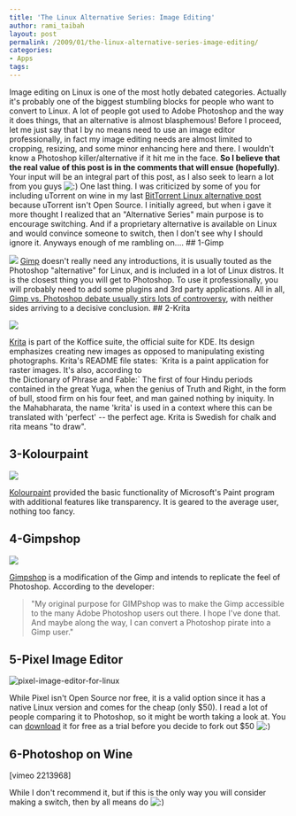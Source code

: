 ```yaml
---
title: 'The Linux Alternative Series: Image Editing'
author: rami_taibah
layout: post
permalink: /2009/01/the-linux-alternative-series-image-editing/
categories:
- Apps
tags: 
---
```

Image editing on Linux is one of the most hotly debated categories. Actually it's probably one of the biggest stumbling blocks for people who want to convert to Linux. A lot of people got used to Adobe Photoshop and the way it does things, that an alternative is almost blasphemous!
Before I proceed, let me just say that I by no means need to use an image editor professionally, in fact my image editing needs are almost limited to cropping, resizing, and some minor enhancing here and there. I wouldn't know a Photoshop killer/alternative if it hit me in the face. **So I believe that the real value of this post is in the comments that will ensue (hopefully)**. Your input will be an integral part of this post, as I also seek to learn a lot from you guys ![:)](http://192.168.1.2/blog2/wp-includes/images/smilies/icon_smile.gif)
One last thing. I was criticized by some of you for including uTorrent on wine in my last [BitTorrent Linux alternative post](/blog/apps/the-linux-applications-alternative-series-bittorrent/) because uTorrent isn't Open Source. I initially agreed, but when i gave it more thought I realized that an "Alternative Series" main purpose is to encourage switching. And if a proprietary alternative is available on Linux and would convince someone to switch, then I don't see why I should ignore it.
Anyways enough of me rambling on....
\#\# 1-Gimp

![](http://upload.wikimedia.org/wikipedia/en/thumb/c/cf/Gimp-2.6.0.png/800px-Gimp-2.6.0.png)
[Gimp](http://www.gimp.org) doesn't really need any introductions, it is usually touted as the Photoshop "alternative" for Linux, and is included in a lot of Linux distros. It is the closest thing you will get to Photoshop. To use it professionally, you will probably need to add some plugins and 3rd party applications. All in all, [Gimp vs. Photoshop debate usually stirs lots of controversy](http://developers.slashdot.org/article.pl?sid=04/04/30/217225), with neither sides arriving to a decisive conclusion.
\#\# 2-Krita

![](http://upload.wikimedia.org/wikipedia/commons/2/28/Krita_1.6_sk%C3%A4rmdump.png)

[Krita](http://www.koffice.org/krita/) is part of the Koffice suite, the official suite for KDE. Its design emphasizes creating new images as opposed to manipulating existing photographs. Krita's README file states:
\`Krita is a paint application for raster images. It's also, according to  
the Dictionary of Phrase and Fable:\`
The first of four Hindu periods contained in the great Yuga, when the 
genius of Truth and Right, in the form of bull, stood firm on his four 
feet, and man gained nothing by iniquity.
In the Mahabharata, the name 'krita' is used in a context where this 
can be translated with 'perfect' -- the perfect age.
Krita is Swedish for chalk and rita means "to draw".

## 3-Kolourpaint

![](http://upload.wikimedia.org/wikipedia/commons/f/f2/Kolourpaint-screenshot.png)

[Kolourpaint](http://kolourpaint.sourceforge.net/) provided the basic functionality of Microsoft's Paint program with additional features like transparency. It is geared to the average user, nothing too fancy.

## 4-Gimpshop

![](http://upload.wikimedia.org/wikipedia/commons/5/59/GIMPshop_2.2.8_Windows.png)

[Gimpshop](http://www.gimpshop.com/) is a modification of the Gimp and intends to replicate the feel of Photoshop. According to the developer:

> "My original purpose for GIMPshop was to make the Gimp accessible to the many Adobe Photoshop users out there. I hope I've done that. And maybe along the way, I can convert a Photoshop pirate into a Gimp user."
> 

## 5-Pixel Image Editor

![pixel-image-editor-for-linux](http://192.168.1.33/blog2/wp-content/uploads/2009/01/pixel-image-editor-for-linux.png)

While Pixel isn't Open Source nor free, it is a valid option since it has a native Linux version and comes for the cheap (only $50). I read a lot of people comparing it to Photoshop, so it might be worth taking a look at. You can [download](http://www.kanzelsberger.com/pixel/?page_id=4) it for free as a trial before you decide to fork out $50 ![:)](http://192.168.1.2/blog2/wp-includes/images/smilies/icon_smile.gif)

## 6-Photoshop on Wine

\[vimeo 2213968\]

While I don't recommend it, but if this is the only way you will consider making a switch, then by all means do ![:)](http://192.168.1.2/blog2/wp-includes/images/smilies/icon_smile.gif)